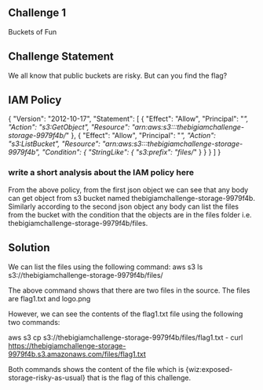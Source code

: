 ## Challenge  1
Buckets of Fun

## Challenge  Statement
We all know that public buckets are risky. But can you find the flag?

## IAM Policy

{
    "Version": "2012-10-17",
    "Statement": [
        {
            "Effect": "Allow",
            "Principal": "*",
            "Action": "s3:GetObject",
            "Resource": "arn:aws:s3:::thebigiamchallenge-storage-9979f4b/*"
        },
        {
            "Effect": "Allow",
            "Principal": "*",
            "Action": "s3:ListBucket",
            "Resource": "arn:aws:s3:::thebigiamchallenge-storage-9979f4b",
            "Condition": {
                "StringLike": {
                    "s3:prefix": "files/*"
                }
            }
        }
    ]
}

### write a short analysis about the IAM policy here
From the above policy, from the first json object we can see that any body can get object from s3 bucket named thebigiamchallenge-storage-9979f4b. Similarly according to the second json object any body can list the files from the bucket with the condition that the objects are in the files folder i.e. thebigiamchallenge-storage-9979f4b/files.

## Solution

We can list the files using the following command:
aws s3 ls s3://thebigiamchallenge-storage-9979f4b/files/ 

The above command shows that there are two files in the source. The files are flag1.txt and logo.png

However, we can see the contents of the flag1.txt file using the following two commands:

aws s3 cp   s3://thebigiamchallenge-storage-9979f4b/files/flag1.txt -
curl https://thebigiamchallenge-storage-9979f4b.s3.amazonaws.com/files/flag1.txt

Both commands shows the content of the file which is  {wiz:exposed-storage-risky-as-usual} that is the flag of this challenge.

